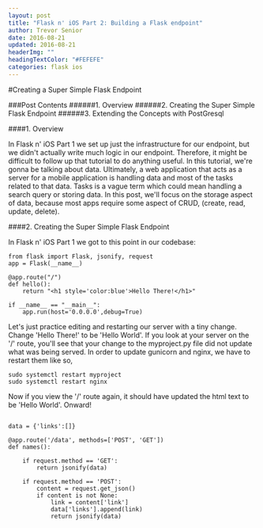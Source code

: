 ```yaml
---
layout: post
title: "Flask n' iOS Part 2: Building a Flask endpoint"
author: Trevor Senior
date: 2016-08-21
updated: 2016-08-21
headerImg: ""
headingTextColor: "#FEFEFE"
categories: flask ios
---
```



#Creating a Super Simple Flask Endpoint

###Post Contents
######1. Overview
######2. Creating the Super Simple Flask Endpoint
######3. Extending the Concepts with PostGresql


####1. Overview

In Flask n' iOS Part 1 we set up just the infrastructure for our endpoint, but we didn't actually write much logic in our endpoint. Therefore, it might be difficult to follow up that tutorial to do anything useful. In this tutorial, we're gonna be talking about data. Ultimately, a web application that acts as a server for a mobile application is handling data and most of the tasks related to that data. Tasks is a vague term which could mean handling a search query or storing data. In this post, we'll focus on the storage aspect of data, because most apps require some aspect of CRUD, (create, read, update, delete).

####2. Creating the Super Simple Flask Endpoint

In Flask n' iOS Part 1 we got to this point in our codebase:

```
from flask import Flask, jsonify, request
app = Flask(__name__)

@app.route("/")
def hello():
	return "<h1 style='color:blue'>Hello There!</h1>"

if __name__ == "__main__":
	app.run(host='0.0.0.0',debug=True)
```

Let's just practice editing and restarting our server with a tiny change. Change 'Hello There!' to be 'Hello World'. If you look at your server on the '/' route, you'll see that your change to the myproject.py file did not update what was being served. In order to update gunicorn and nginx, we have to restart them like so,

```
sudo systemctl restart myproject
sudo systemctl restart nginx
```
Now if you view the '/' route again, it should have updated the html text to be 'Hello World'. Onward!

```

data = {'links':[]}

@app.route('/data', methods=['POST', 'GET'])
def names():
	
	if request.method == 'GET':
		return jsonify(data)

	if request.method == 'POST':
		content = request.get_json()
		if content is not None:
			link = content['link']
			data['links'].append(link)
			return jsonify(data)

```


